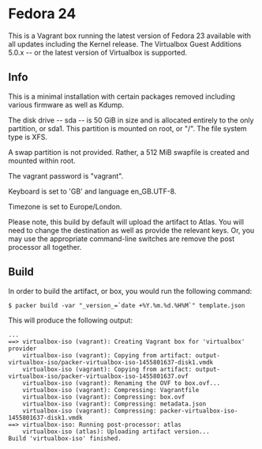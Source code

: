# Fedora 24

This is a Vagrant box running the latest version of Fedora 23 available with 
all updates including the Kernel release. The Virtualbox Guest Additions 
5.0.x -- or the latest version of Virtualbox is supported. 

## Info

This is a minimal installation with certain packages removed including 
various firmware as well as Kdump.

The disk drive -- sda -- is 50 GiB in size and is allocated entirely to
the only partition, or sda1. This partition is mounted on root, or "/".
The file system type is XFS.

A swap partition is not provided. Rather, a 512 MiB swapfile is created 
and mounted within root.

The vagrant password is "vagrant". 

Keyboard is set to 'GB' and language en_GB.UTF-8.

Timezone is set to Europe/London.

Please note, this build by default will upload the artifact to Atlas. You will
need to change the destination as well as provide the relevant keys. Or, you
may use the appropriate command-line switches are remove the post processor
all together.

## Build

In order to build the artifact, or box, you would run the following command:

```
$ packer build -var "_version_=`date +%Y.%m.%d.%H%M`" template.json
```

This will produce the following output:

```
...
==> virtualbox-iso (vagrant): Creating Vagrant box for 'virtualbox' provider
    virtualbox-iso (vagrant): Copying from artifact: output-virtualbox-iso/packer-virtualbox-iso-1455801637-disk1.vmdk
    virtualbox-iso (vagrant): Copying from artifact: output-virtualbox-iso/packer-virtualbox-iso-1455801637.ovf
    virtualbox-iso (vagrant): Renaming the OVF to box.ovf...
    virtualbox-iso (vagrant): Compressing: Vagrantfile
    virtualbox-iso (vagrant): Compressing: box.ovf
    virtualbox-iso (vagrant): Compressing: metadata.json
    virtualbox-iso (vagrant): Compressing: packer-virtualbox-iso-1455801637-disk1.vmdk
==> virtualbox-iso: Running post-processor: atlas
    virtualbox-iso (atlas): Uploading artifact version...
Build 'virtualbox-iso' finished.
```

